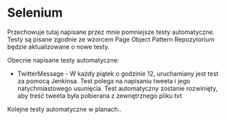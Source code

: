 # Selenium
Przechowuje tutaj napisane przez mnie pomniejsze testy automatyczne.
Testy są pisane zgodnie ze wzorcem Page Object Pattern
Repozytorium będzie aktualizowane o nowe testy. 

Obecnie napisane testy automatyczne:
  - TwitterMessage - W każdy piątek o godzinie 12, uruchamiany jest test za pomocą Jenkinsa. Test polega na napisaniu tweeta i jego natychmiastowego usunięcia. Test automatyczny zostanie rozwinięty, aby treść tweeta była pobierana z zewnętrznego pliku txt

Kolejne testy automatyczne w planach..

